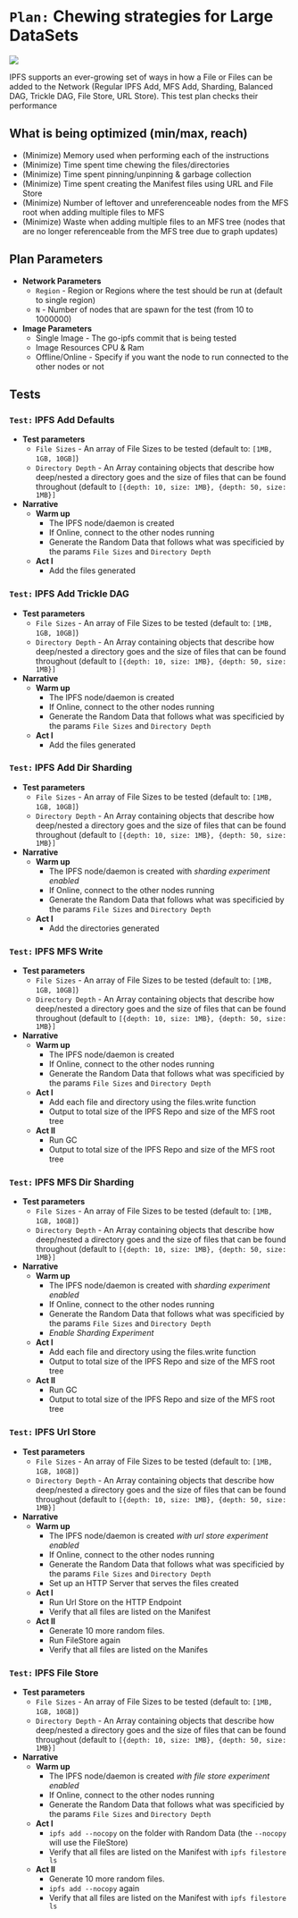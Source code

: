 # `Plan:` Chewing strategies for Large DataSets

![](https://img.shields.io/badge/status-wip-orange.svg?style=flat-square)

IPFS supports an ever-growing set of ways in how a File or Files can be added to the Network (Regular IPFS Add, MFS Add, Sharding, Balanced DAG, Trickle DAG, File Store, URL Store). This test plan checks their performance

## What is being optimized (min/max, reach)

- (Minimize) Memory used when performing each of the instructions
- (Minimize) Time spent time chewing the files/directories
- (Minimize) Time spent pinning/unpinning & garbage collection
- (Minimize) Time spent creating the Manifest files using URL and File Store
- (Minimize) Number of leftover and unreferenceable nodes from the MFS root when adding multiple files to MFS
- (Minimize) Waste when adding multiple files to an MFS tree (nodes that are no longer referenceable from the MFS tree due to graph updates)

## Plan Parameters

- **Network Parameters**
  - `Region` - Region or Regions where the test should be run at (default to single region)
  - `N` - Number of nodes that are spawn for the test (from 10 to 1000000)
- **Image Parameters**
  - Single Image - The go-ipfs commit that is being tested
  - Image Resources CPU & Ram
  - Offline/Online - Specify if you want the node to run connected to the other nodes or not

## Tests

### `Test:` IPFS Add Defaults

- **Test parameters**
  - `File Sizes` - An array of File Sizes to be tested (default to: `[1MB, 1GB, 10GB]`)
  - `Directory Depth` - An Array containing objects that describe how deep/nested a directory goes and the size of files that can be found throughout (default to `[{depth: 10, size: 1MB}, {depth: 50, size: 1MB}]`
- **Narrative**
  - **Warm up**
    - The IPFS node/daemon is created 
    - If Online, connect to the other nodes running
    - Generate the Random Data that follows what was specificied by the params `File Sizes` and `Directory Depth`
  - **Act I**
    - Add the files generated

### `Test:`  IPFS Add Trickle DAG

- **Test parameters**
  - `File Sizes` - An array of File Sizes to be tested (default to: `[1MB, 1GB, 10GB]`)
  - `Directory Depth` - An Array containing objects that describe how deep/nested a directory goes and the size of files that can be found throughout (default to `[{depth: 10, size: 1MB}, {depth: 50, size: 1MB}]`
- **Narrative**
  - **Warm up**
    - The IPFS node/daemon is created 
    - If Online, connect to the other nodes running
    - Generate the Random Data that follows what was specificied by the params `File Sizes` and `Directory Depth`
  - **Act I**
    - Add the files generated

### `Test:`  IPFS Add Dir Sharding

- **Test parameters**
  - `File Sizes` - An array of File Sizes to be tested (default to: `[1MB, 1GB, 10GB]`)
  - `Directory Depth` - An Array containing objects that describe how deep/nested a directory goes and the size of files that can be found throughout (default to `[{depth: 10, size: 1MB}, {depth: 50, size: 1MB}]`
- **Narrative**
  - **Warm up**
    - The IPFS node/daemon is created with _sharding experiment enabled_
    - If Online, connect to the other nodes running
    - Generate the Random Data that follows what was specificied by the params `File Sizes` and `Directory Depth`
  - **Act I**
    - Add the directories generated

### `Test:`  IPFS MFS Write

- **Test parameters**
  - `File Sizes` - An array of File Sizes to be tested (default to: `[1MB, 1GB, 10GB]`)
  - `Directory Depth` - An Array containing objects that describe how deep/nested a directory goes and the size of files that can be found throughout (default to `[{depth: 10, size: 1MB}, {depth: 50, size: 1MB}]`
- **Narrative**
  - **Warm up**
    - The IPFS node/daemon is created 
    - If Online, connect to the other nodes running
    - Generate the Random Data that follows what was specificied by the params `File Sizes` and `Directory Depth`
  - **Act I**
    - Add each file and directory using the files.write function
    - Output to total size of the IPFS Repo and size of the MFS root tree
  - **Act II**
    - Run GC
    - Output to total size of the IPFS Repo and size of the MFS root tree

### `Test:`  IPFS MFS Dir Sharding

- **Test parameters**
  - `File Sizes` - An array of File Sizes to be tested (default to: `[1MB, 1GB, 10GB]`)
  - `Directory Depth` - An Array containing objects that describe how deep/nested a directory goes and the size of files that can be found throughout (default to `[{depth: 10, size: 1MB}, {depth: 50, size: 1MB}]`
- **Narrative**
  - **Warm up**
    - The IPFS node/daemon is created with _sharding experiment enabled_
    - If Online, connect to the other nodes running
    - Generate the Random Data that follows what was specificied by the params `File Sizes` and `Directory Depth`
    - _Enable Sharding Experiment_
  - **Act I**
    - Add each file and directory using the files.write function
    - Output to total size of the IPFS Repo and size of the MFS root tree
  - **Act II**
    - Run GC
    - Output to total size of the IPFS Repo and size of the MFS root tree

### `Test:` IPFS Url Store

- **Test parameters**
  - `File Sizes` - An array of File Sizes to be tested (default to: `[1MB, 1GB, 10GB]`)
  - `Directory Depth` - An Array containing objects that describe how deep/nested a directory goes and the size of files that can be found throughout (default to `[{depth: 10, size: 1MB}, {depth: 50, size: 1MB}]`
- **Narrative**
  - **Warm up**
    - The IPFS node/daemon is created _with url store experiment enabled_
    - If Online, connect to the other nodes running
    - Generate the Random Data that follows what was specificied by the params `File Sizes` and `Directory Depth`
    - Set up an HTTP Server that serves the files created
  - **Act I**
    - Run Url Store on the HTTP Endpoint
    - Verify that all files are listed on the Manifest
  - **Act II**
    - Generate 10 more random files.
    - Run FileStore again
    - Verify that all files are listed on the Manifes

### `Test:` IPFS File Store

- **Test parameters**
  - `File Sizes` - An array of File Sizes to be tested (default to: `[1MB, 1GB, 10GB]`)
  - `Directory Depth` - An Array containing objects that describe how deep/nested a directory goes and the size of files that can be found throughout (default to `[{depth: 10, size: 1MB}, {depth: 50, size: 1MB}]`
- **Narrative**
  - **Warm up**
    - The IPFS node/daemon is created _with file store experiment enabled_
    - If Online, connect to the other nodes running
    - Generate the Random Data that follows what was specificied by the params `File Sizes` and `Directory Depth`
  - **Act I**
    - `ipfs add --nocopy` on the folder with Random Data (the `--nocopy` will use the FileStore)
    - Verify that all files are listed on the Manifest with `ipfs filestore ls`
  - **Act II**
    - Generate 10 more random files.
    - `ipfs add --nocopy` again
    - Verify that all files are listed on the Manifest with `ipfs filestore ls`

